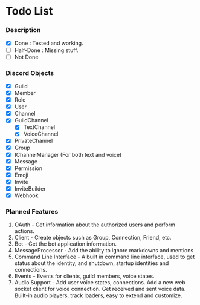 # Todo List

### Description
 - [x] Done : Tested and working.
 - [ ] Half-Done : Missing stuff.
 - [ ] Not Done

### Discord Objects
 - [x] Guild
  - [x] Member
  - [x] Role
 - [x] User
 - [x] Channel
  - [x] GuildChannel
      - [x] TextChannel
      - [x] VoiceChannel
  - [x] PrivateChannel
  - [x] Group
  - [x] IChannelManager (For both text and voice)
 - [x] Message
 - [x] Permission
 - [x] Emoji
 - [x] Invite
 - [x] InviteBuilder
 - [x] Webhook

### Planned Features
1. OAuth - Get information about the authorized users and perform actions.
2. Client - Create objects such as Group, Connection, Friend, etc.
3. Bot - Get the bot application information.
4. MessageProcessor - Add the ability to ignore markdowns and mentions
5. Command Line Interface - A built in command line interface, used to get status about the identity, and shutdown, startup identities and connections.
6. Events - Events for clients, guild members, voice states.
6. Audio Support - Add user voice states, connections. Add a new web socket client for voice connection. Get received and sent voice data. Built-in audio players, track loaders, easy to extend and customize.
